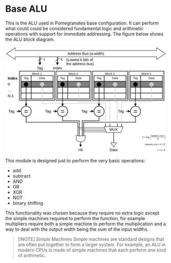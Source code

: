 # Base ALU
This is the ALU used in Pomegranates base configuration. It can perform what could could be considered fundamental logic and arithmetic operations with support for immediate addressing. The figure below shows the ALU block diagram.

![ALU block diagram](https://github.com/Zachary-Pearce/Pomegranate/blob/main/images/Cache%20block%20diagram.png)

This module is designed just to perform the very basic operations:
* add
* subtract
* AND
* OR
* XOR
* NOT
* binary shifting

This functionality was chosen because they require no extra logic except the simple machines required to perform the function, for example multipliers require both a simple machine to perform the multiplication and a way to deal with the output width being the sum of the input widths.

> [!NOTE] Simple Machines
> Simple machines are standard designs that are often put together to form a larger system. For example, an ALU in modern CPUs is made of simple machines that each perform one kind of arithmetic.